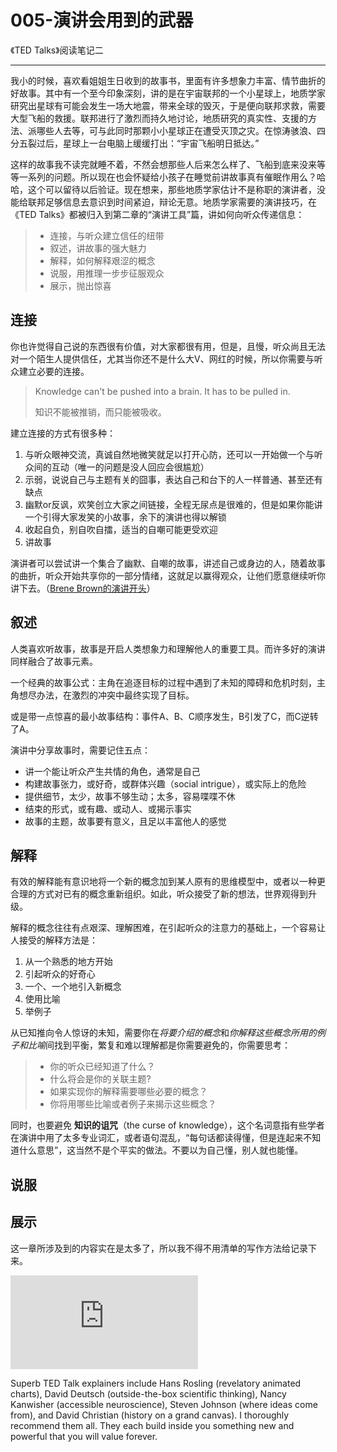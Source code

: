 # 005-演讲会用到的武器
《TED Talks》阅读笔记二

---
我小的时候，喜欢看姐姐生日收到的故事书，里面有许多想象力丰富、情节曲折的好故事。其中有一个至今印象深刻，讲的是在宇宙联邦的一个小星球上，地质学家研究出星球有可能会发生一场大地震，带来全球的毁灭，于是便向联邦求救，需要大型飞船的救援。联邦进行了激烈而持久地讨论，地质研究的真实性、支援的方法、派哪些人去等，可与此同时那颗小小星球正在遭受灭顶之灾。在惊涛骇浪、四分五裂过后，星球上一台电脑上缓缓打出：“宇宙飞船明日抵达。”

这样的故事我不读完就睡不着，不然会想那些人后来怎么样了、飞船到底来没来等等一系列的问题。所以现在也会怀疑给小孩子在睡觉前讲故事真有催眠作用么？哈哈，这个可以留待以后验证。现在想来，那些地质学家估计不是称职的演讲者，没能给联邦足够信息去意识到时间紧迫，辩论无意。地质学家需要的演讲技巧，在《TED Talks》都被归入到第二章的“演讲工具”篇，讲如何向听众传递信息：
> - 连接，与听众建立信任的纽带
> - 叙述，讲故事的强大魅力
> - 解释，如何解释艰涩的概念
> - 说服，用推理一步步征服观众
> - 展示，抛出惊喜

## 连接
你也许觉得自己说的东西很有价值，对大家都很有用，但是，且慢，听众尚且无法对一个陌生人提供信任，尤其当你还不是什么大V、网红的时候，所以你需要与听众建立必要的连接。
> Knowledge can't be pushed into a brain. It has to be pulled in.
>
> 知识不能被推销，而只能被吸收。

建立连接的方式有很多种：
1. 与听众眼神交流，真诚自然地微笑就足以打开心防，还可以一开始做一个与听众间的互动（唯一的问题是没人回应会很尴尬）
2. 示弱，说说自己与主题有关的囧事，表达自己和台下的人一样普通、甚至还有缺点
3. 幽默or反讽，欢笑创立大家之间链接，全程无尿点是很难的，但是如果你能讲一个引得大家发笑的小故事，余下的演讲也得以解锁
4. 收起自负，别自吹自擂，适当的自嘲可能更受欢迎
5. 讲故事

演讲者可以尝试讲一个集合了幽默、自嘲的故事，讲述自己或身边的人，随着故事的曲折，听众开始共享你的一部分情绪，这就足以赢得观众，让他们愿意继续听你讲下去。（[Brene Brown的演讲开头](https://www.ted.com/talks/brene_brown_on_vulnerability)）

## 叙述
人类喜欢听故事，故事是开启人类想象力和理解他人的重要工具。而许多好的演讲同样融合了故事元素。

一个经典的故事公式：主角在追逐目标的过程中遇到了未知的障碍和危机时刻，主角想尽办法，在激烈的冲突中最终实现了目标。

或是带一点惊喜的最小故事结构：事件A、B、C顺序发生，B引发了C，而C逆转了A。

演讲中分享故事时，需要记住五点：
- 讲一个能让听众产生共情的角色，通常是自己
- 构建故事张力，或好奇，或群体兴趣（social intrigue），或实际上的危险
- 提供细节，太少，故事不够生动；太多，容易喋喋不休
- 结束的形式，或有趣、或动人、或揭示事实
- 故事的主题，故事要有意义，且足以丰富他人的感觉

## 解释
有效的解释能有意识地将一个新的概念加到某人原有的思维模型中，或者以一种更合理的方式对已有的概念重新组织。如此，听众接受了新的想法，世界观得到升级。

解释的概念往往有点艰深、理解困难，在引起听众的注意力的基础上，一个容易让人接受的解释方法是：
1. 从一个熟悉的地方开始
2. 引起听众的好奇心
3. 一个、一个地引入新概念
4. 使用比喻
5. 举例子

从已知推向令人惊讶的未知，需要你在*将要介绍的概念*和*你解释这些概念所用的例子和比喻*间找到平衡，繁复和难以理解都是你需要避免的，你需要思考：
> - 你的听众已经知道了什么？
> - 什么将会是你的关联主题?
> - 如果实现你的解释需要哪些必要的概念？
> - 你将用哪些比喻或者例子来揭示这些概念？

同时，也要避免 **知识的诅咒**（the curse of knowledge），这个名词意指有些学者在演讲中用了太多专业词汇，或者语句混乱，“每句话都读得懂，但是连起来不知道什么意思”，这当然不是个平实的做法。不要以为自己懂，别人就也能懂。

## 说服


## 展示

这一章所涉及到的内容实在是太多了，所以我不得不用清单的写作方法给记录下来。

![公众号](http://bdbea3.duapp.com/pcs_download.php?id=3172&link=%2Fapps%2Fhgf_blog%2F%E5%85%AC%E4%BC%97%E5%8F%B7logo.jpg)

Superb TED Talk explainers include Hans Rosling (revelatory animated charts), David Deutsch (outside-the-box scientific thinking), Nancy Kanwisher (accessible neuroscience), Steven Johnson (where ideas come from), and David Christian (history on a grand canvas). I thoroughly recommend them all. They each build inside you something new and powerful that you will value forever.

